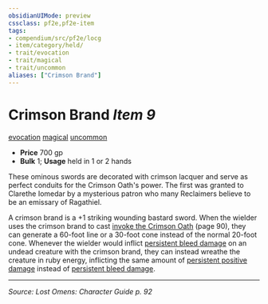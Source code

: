 ```yaml
---
obsidianUIMode: preview
cssclass: pf2e,pf2e-item
tags:
- compendium/src/pf2e/locg
- item/category/held/
- trait/evocation
- trait/magical
- trait/uncommon
aliases: ["Crimson Brand"]
---
```

# Crimson Brand *Item 9*  
[evocation](evocation.md "Evocation School Trait")  [magical](magical.md "Magical Item Trait")  [uncommon](uncommon.md "Uncommon Rarity Trait")  

- **Price** 700 gp
- **Bulk** 1; **Usage** held in 1 or 2 hands

These ominous swords are decorated with crimson lacquer and serve as perfect conduits for the Crimson Oath's power. The first was granted to Clarethe Iomedar by a mysterious patron who many Reclaimers believe to be an emissary of Ragathiel.

A crimson brand is a +1 striking wounding bastard sword. When the wielder uses the crimson brand to cast [invoke the Crimson Oath](Reference/Compendium/Spells/invoke-the-crimson-oath-locg.md) (page 90), they can generate a 60-foot line or a 30-foot cone instead of the normal 20-foot cone. Whenever the wielder would inflict [persistent bleed damage](conditions.md#Persistent%20Damage) on an undead creature with the crimson brand, they can instead wreathe the creature in ruby energy, inflicting the same amount of [persistent positive damage](conditions.md#Persistent%20Damage) instead of [persistent bleed damage](conditions.md#Persistent%20Damage).


---
*Source: Lost Omens: Character Guide p. 92*